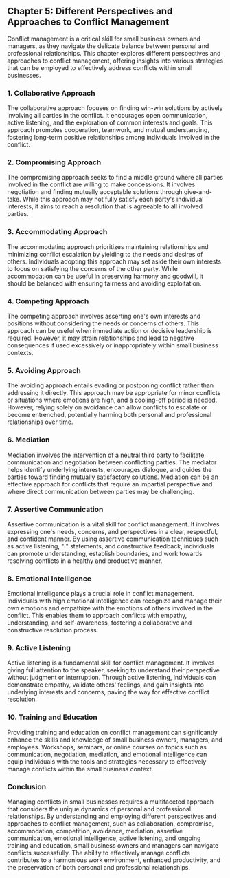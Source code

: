 Chapter 5: Different Perspectives and Approaches to Conflict Management
-----------------------------------------------------------------------

Conflict management is a critical skill for small business owners and managers, as they navigate the delicate balance between personal and professional relationships. This chapter explores different perspectives and approaches to conflict management, offering insights into various strategies that can be employed to effectively address conflicts within small businesses.

### **1. Collaborative Approach**

The collaborative approach focuses on finding win-win solutions by actively involving all parties in the conflict. It encourages open communication, active listening, and the exploration of common interests and goals. This approach promotes cooperation, teamwork, and mutual understanding, fostering long-term positive relationships among individuals involved in the conflict.

### **2. Compromising Approach**

The compromising approach seeks to find a middle ground where all parties involved in the conflict are willing to make concessions. It involves negotiation and finding mutually acceptable solutions through give-and-take. While this approach may not fully satisfy each party's individual interests, it aims to reach a resolution that is agreeable to all involved parties.

### **3. Accommodating Approach**

The accommodating approach prioritizes maintaining relationships and minimizing conflict escalation by yielding to the needs and desires of others. Individuals adopting this approach may set aside their own interests to focus on satisfying the concerns of the other party. While accommodation can be useful in preserving harmony and goodwill, it should be balanced with ensuring fairness and avoiding exploitation.

### **4. Competing Approach**

The competing approach involves asserting one's own interests and positions without considering the needs or concerns of others. This approach can be useful when immediate action or decisive leadership is required. However, it may strain relationships and lead to negative consequences if used excessively or inappropriately within small business contexts.

### **5. Avoiding Approach**

The avoiding approach entails evading or postponing conflict rather than addressing it directly. This approach may be appropriate for minor conflicts or situations where emotions are high, and a cooling-off period is needed. However, relying solely on avoidance can allow conflicts to escalate or become entrenched, potentially harming both personal and professional relationships over time.

### **6. Mediation**

Mediation involves the intervention of a neutral third party to facilitate communication and negotiation between conflicting parties. The mediator helps identify underlying interests, encourages dialogue, and guides the parties toward finding mutually satisfactory solutions. Mediation can be an effective approach for conflicts that require an impartial perspective and where direct communication between parties may be challenging.

### **7. Assertive Communication**

Assertive communication is a vital skill for conflict management. It involves expressing one's needs, concerns, and perspectives in a clear, respectful, and confident manner. By using assertive communication techniques such as active listening, "I" statements, and constructive feedback, individuals can promote understanding, establish boundaries, and work towards resolving conflicts in a healthy and productive manner.

### **8. Emotional Intelligence**

Emotional intelligence plays a crucial role in conflict management. Individuals with high emotional intelligence can recognize and manage their own emotions and empathize with the emotions of others involved in the conflict. This enables them to approach conflicts with empathy, understanding, and self-awareness, fostering a collaborative and constructive resolution process.

### **9. Active Listening**

Active listening is a fundamental skill for conflict management. It involves giving full attention to the speaker, seeking to understand their perspective without judgment or interruption. Through active listening, individuals can demonstrate empathy, validate others' feelings, and gain insights into underlying interests and concerns, paving the way for effective conflict resolution.

### **10. Training and Education**

Providing training and education on conflict management can significantly enhance the skills and knowledge of small business owners, managers, and employees. Workshops, seminars, or online courses on topics such as communication, negotiation, mediation, and emotional intelligence can equip individuals with the tools and strategies necessary to effectively manage conflicts within the small business context.

### **Conclusion**

Managing conflicts in small businesses requires a multifaceted approach that considers the unique dynamics of personal and professional relationships. By understanding and employing different perspectives and approaches to conflict management, such as collaboration, compromise, accommodation, competition, avoidance, mediation, assertive communication, emotional intelligence, active listening, and ongoing training and education, small business owners and managers can navigate conflicts successfully. The ability to effectively manage conflicts contributes to a harmonious work environment, enhanced productivity, and the preservation of both personal and professional relationships.
